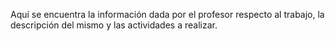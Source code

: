 Aquí se encuentra la información dada por el profesor respecto al trabajo, la descripción del mismo y las actividades a realizar.
